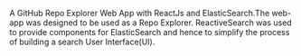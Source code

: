 A GitHub Repo Explorer Web App with ReactJs and ElasticSearch.The web-app was designed to be used as a Repo Explorer. ReactiveSearch was used to provide components for ElasticSearch and hence to simplify the process of building a search User Interface(UI).
